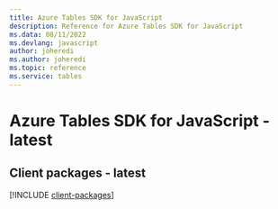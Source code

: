 ```yaml
---
title: Azure Tables SDK for JavaScript
description: Reference for Azure Tables SDK for JavaScript
ms.data: 08/11/2022
ms.devlang: javascript
author: joheredi
ms.author: joheredi
ms.topic: reference
ms.service: tables
---
```

# Azure Tables SDK for JavaScript - latest

## Client packages - latest
[!INCLUDE [client-packages](tables-client-index.md)]